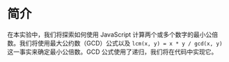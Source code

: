 # 简介

在本实验中，我们将探索如何使用 JavaScript 计算两个或多个数字的最小公倍数。我们将使用最大公约数（GCD）公式以及 `lcm(x, y) = x * y / gcd(x, y)` 这一事实来确定最小公倍数。GCD 公式使用了递归，我们将在代码中实现它。
